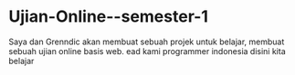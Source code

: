 # Ujian-Online--semester-1
Saya dan Grenndic akan membuat sebuah projek untuk belajar, membuat sebuah ujian online basis web. 
ead
kami programmer indonesia
disini kita belajar
